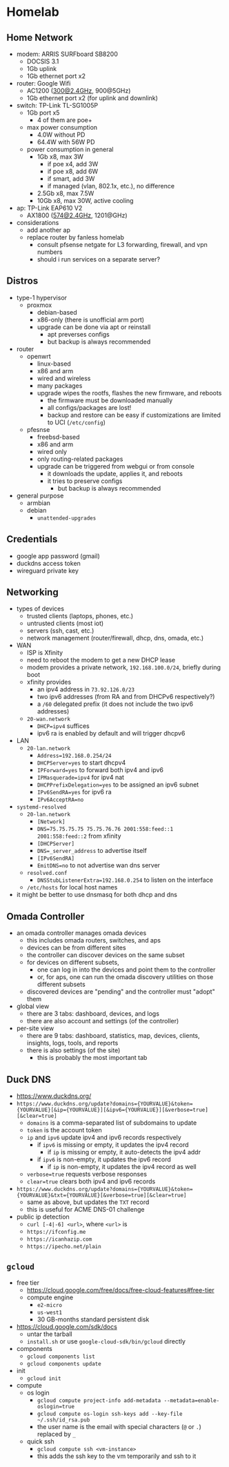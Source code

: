 Homelab
=======

## Home Network

- modem: ARRIS SURFboard SB8200
  - DOCSIS 3.1
  - 1Gb uplink
  - 1Gb ethernet port x2
- router: Google Wifi
  - AC1200 (300@2.4GHz, 900@5GHz)
  - 1Gb ethernet port x2 (for uplink and downlink)
- switch: TP-Link TL-SG1005P
  - 1Gb port x5
    - 4 of them are poe+
  - max power consumption
    - 4.0W without PD
    - 64.4W with 56W PD
  - power consumption in general
    - 1Gb x8, max 3W
      - if poe x4, add 3W
      - if poe x8, add 6W
      - if smart, add 3W
      - if managed (vlan, 802.1x, etc.), no difference
    - 2.5Gb x8, max 7.5W
    - 10Gb x8, max 30W, active cooling
- ap: TP-Link EAP610 V2
  - AX1800 (574@2.4GHz, 1201@GHz)
- considerations
  - add another ap
  - replace router by fanless homelab
    - consult pfsense netgate for L3 forwarding, firewall, and vpn numbers
    - should i run services on a separate server?

## Distros

- type-1 hypervisor
  - proxmox
    - debian-based
    - x86-only (there is unofficial arm port)
    - upgrade can be done via apt or reinstall
      - apt preverses configs
      - but backup is always recommended
- router
  - openwrt
    - linux-based
    - x86 and arm
    - wired and wireless
    - many packages
    - upgrade wipes the rootfs, flashes the new firmware, and reboots
      - the firmware must be downloaded manually
      - all configs/packages are lost!
      - backup and restore can be easy if customizations are limited to UCI
        (`/etc/config`)
  - pfesnse
    - freebsd-based
    - x86 and arm
    - wired only
    - only routing-related packages
    - upgrade can be triggered from webgui or from console
      - it downloads the update, applies it, and reboots
      - it tries to preserve configs
        - but backup is always recommended
- general purpose
  - armbian
  - debian
    - `unattended-upgrades`

## Credentials

- google app password (gmail)
- duckdns access token
- wireguard private key

## Networking

- types of devices
  - trusted clients (laptops, phones, etc.)
  - untrusted clients (most iot)
  - servers (ssh, cast, etc.)
  - network management (router/firewall, dhcp, dns, omada, etc.)
- WAN
  - ISP is Xfinity
  - need to reboot the modem to get a new DHCP lease
  - modem provides a private network, `192.168.100.0/24`, briefly during boot
  - xfinity provides
    - an ipv4 address in `73.92.126.0/23`
    - two ipv6 addresses (from RA and from DHCPv6 respectively?)
    - a `/60` delegated prefix (it does not include the two ipv6 addresses)
  - `20-wan.network`
    - `DHCP=ipv4` suffices
    - ipv6 ra is enabled by default and will trigger dhcpv6
- LAN
  - `20-lan.network`
    - `Address=192.168.0.254/24`
    - `DHCPServer=yes` to start dhcpv4
    - `IPForward=yes` to forward both ipv4 and ipv6
    - `IPMasquerade=ipv4` for ipv4 nat
    - `DHCPPrefixDelegation=yes` to be assigned an ipv6 subnet
    - `IPv6SendRA=yes` for ipv6 ra
    - `IPv6AcceptRA=no`
- `systemd-resolved`
  - `20-lan.network`
    - `[Network]`
    - `DNS=75.75.75.75 75.75.76.76 2001:558:feed::1 2001:558:feed::2` from
      xfinity
    - `[DHCPServer]`
    - `DNS=_server_address` to advertise itself
    - `[IPv6SendRA]`
    - `EmitDNS=no` to not advertise wan dns server
  - `resolved.conf`
    - `DNSStubListenerExtra=192.168.0.254` to listen on the interface
  - `/etc/hosts` for local host names
- it might be better to use dnsmasq for both dhcp and dns

## Omada Controller

- an omada controller manages omada devices
  - this includes omada routers, switches, and aps
  - devices can be from different sites
  - the controller can discover devices on the same subset
  - for devices on different subsets,
    - one can log in into the devices and point them to the controller
    - or, for aps, one can run the omada discovery utilities on those
      different subsets
  - discovered devices are "pending" and the controller must "adopt" them
- global view
  - there are 3 tabs: dashboard, devices, and logs
  - there are also account and settings (of the controller)
- per-site view
  - there are 9 tabs: dashboard, statistics, map, devices, clients, insights,
    logs, tools, and reports
  - there is also settings (of the site)
    - this is probably the most important tab

## Duck DNS

- <https://www.duckdns.org/>
- `https://www.duckdns.org/update?domains={YOURVALUE}&token={YOURVALUE}[&ip={YOURVALUE}][&ipv6={YOURVALUE}][&verbose=true][&clear=true]`
  - `domains` is a comma-separated list of subdomains to update
  - `token` is the account token
  - `ip` and `ipv6` update ipv4 and ipv6 records respectively
    - if `ipv6` is missing or empty, it updates the ipv4 record
      - if `ip` is missing or empty, it auto-detects the ipv4 addr
    - if `ipv6` is non-empty, it updates the ipv6 record
      - if `ip` is non-empty, it updates the ipv4 record as well
  - `verbose=true` requests verbose responses
  - `clear=true` clears both ipv4 and ipv6 records
- `https://www.duckdns.org/update?domains={YOURVALUE}&token={YOURVALUE}&txt={YOURVALUE}[&verbose=true][&clear=true]`
  - same as above, but updates the `TXT` record
  - this is useful for ACME DNS-01 challenge
- public ip detection
  - `curl [-4|-6] <url>`, where `<url>` is
  - `https://ifconfig.me`
  - `https://icanhazip.com`
  - `https://ipecho.net/plain`

## `gcloud`

- free tier
  - <https://cloud.google.com/free/docs/free-cloud-features#free-tier>
  - compute engine
    - `e2-micro`
    - `us-west1`
    - 30 GB-months standard persistent disk
- <https://cloud.google.com/sdk/docs>
  - untar the tarball
  - `install.sh` or use `google-cloud-sdk/bin/gcloud` directly
- components
  - `gcloud components list`
  - `gcloud components update`
- init
  - `gcloud init`
- compute
  - os login
    - `gcloud compute project-info add-metadata --metadata=enable-oslogin=true`
    - `gcloud compute os-login ssh-keys add --key-file ~/.ssh/id_rsa.pub`
    - the user name is the email with special characters (`@` or `.`) replaced
      by `_`
  - quick ssh
    - `gcloud compute ssh <vm-instance>`
    - this adds the ssh key to the vm temporarily and ssh to it
